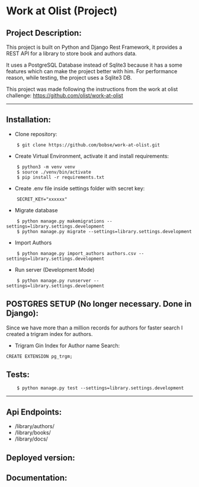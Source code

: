 # Work at Olist (Project)
## Project Description:
This project is built on Python and Django Rest Framework, it provides a REST API for a library to store book and authors data.

It uses a PostgreSQL Database instead of Sqlite3 because it has a some features which can make the project better with him. For performance reason, while testing, the project uses a Sqlite3 DB.

This project was made following the instructions from the work at olist challenge: https://github.com/olist/work-at-olist

---

## Installation:
- Clone repository:
```
    $ git clone https://github.com/bobse/work-at-olist.git 
```
- Create Virtual Environment, activate it and install requirements:
```
    $ python3 -m venv venv 
    $ source ./venv/bin/activate
    $ pip install -r requirements.txt
```
- Create .env file inside settings folder with secret key:
```
    SECRET_KEY="xxxxxx"
```
- Migrate database
```
    $ python manage.py makemigrations --settings=library.settings.development
    $ python manage.py migrate --settings=library.settings.development
```
- Import Authors
```
    $ python manage.py import_authors authors.csv --settings=library.settings.development
```
- Run server (Development Mode)
```
    $ python manage.py runserver --settings=library.settings.development
```
## POSTGRES SETUP (No longer necessary. Done in Django):
Since we have more than a million records for authors for faster search I created a trigram index for authors.
- Trigram Gin Index for Author name Search:
```
CREATE EXTENSION pg_trgm;
```
## Tests:
```
    $ python manage.py test --settings=library.settings.development
```
---
## Api Endpoints:
- /library/authors/
- /library/books/
- /library/docs/

## Deployed version:

## Documentation:

